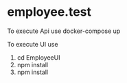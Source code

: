 # employee.test
To execute Api use docker-compose up

To execute UI use 
1) cd EmployeeUI
2) npm install
3) npm install


